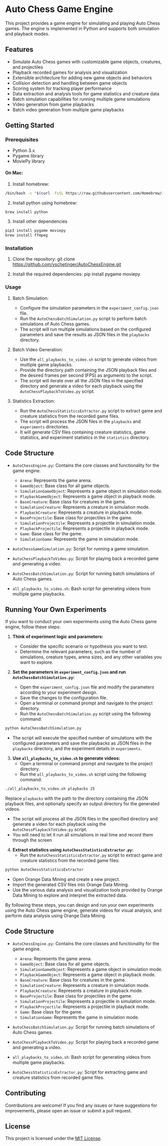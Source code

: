 # Auto Chess Game Engine

This project provides a game engine for simulating and playing Auto Chess games. The engine is implemented in Python and supports both simulation and playback modes.

## Features

- Simulate Auto Chess games with customizable game objects, creatures, and projectiles
- Playback recorded games for analysis and visualization
- Extensible architecture for adding new game objects and behaviors
- Collision detection and handling between game objects
- Scoring system for tracking player performance
- Data extraction and analysis tools for game statistics and creature data
- Batch simulation capabilities for running multiple game simulations
- Video generation from game playbacks
- Batch video generation from multiple game playbacks

## Getting Started

### Prerequisites

- Python 3.x
- Pygame library
- MoviePy library

#### On Mac:
1. Install homebrew:
```bash 
/bin/bash -c "$(curl -fsSL https://raw.githubusercontent.com/Homebrew/install/HEAD/install.sh)"
```
2. Install python using homebrew:
```bash 
brew install python
```
3. Install other dependencies
```bash 
pip3 install pygame moviepy
brew install ffmpeg
```

### Installation

1. Clone the repository:
git clone https://github.com/vschetinger/AutoChessEngine.git

2. Install the required dependencies:
pip install pygame moviepy


### Usage

1. Batch Simulation:
   - Configure the simulation parameters in the `experiment_config.json` file.
   - Run the `AutoChessBatchSimulation.py` script to perform batch simulations of Auto Chess games.
   - The script will run multiple simulations based on the configured parameters and save the results as JSON files in the `playbacks` directory.

2. Batch Video Generation:
   - Use the `all_playbacks_to_video.sh` script to generate videos from multiple game playbacks.
   - Provide the directory path containing the JSON playback files and the desired frames per second (FPS) as arguments to the script.
   - The script will iterate over all the JSON files in the specified directory and generate a video for each playback using the `AutoChessPlaybackToVideo.py` script.

3. Statistics Extraction:
   - Run the `AutoChessStatisticsExtractor.py` script to extract game and creature statistics from the recorded game files.
   - The script will process the JSON files in the `playbacks` and `experiments` directories.
   - It will generate CSV files containing creature statistics, game statistics, and experiment statistics in the `statistics` directory.


## Code Structure

- `AutoChessEngine.py`: Contains the core classes and functionality for the game engine.
  - `Arena`: Represents the game arena.
  - `GameObject`: Base class for all game objects.
  - `SimulationGameObject`: Represents a game object in simulation mode.
  - `PlaybackGameObject`: Represents a game object in playback mode.
  - `BaseCreature`: Base class for creatures in the game.
  - `SimulationCreature`: Represents a creature in simulation mode.
  - `PlaybackCreature`: Represents a creature in playback mode.
  - `BaseProjectile`: Base class for projectiles in the game.
  - `SimulationProjectile`: Represents a projectile in simulation mode.
  - `PlaybackProjectile`: Represents a projectile in playback mode.
  - `Game`: Base class for the game.
  - `SimulationGame`: Represents the game in simulation mode.

- `AutoChessGameSimulation.py`: Script for running a game simulation.
- `AutoChessPlaybackToVideo.py`: Script for playing back a recorded game and generating a video.
- `AutoChessBatchSimulation.py`: Script for running batch simulations of Auto Chess games.
- `all_playbacks_to_video.sh`: Bash script for generating videos from multiple game playbacks.

## Running Your Own Experiments


If you want to conduct your own experiments using the Auto Chess game engine, follow these steps:

1. **Think of experiment logic and parameters:**
   - Consider the specific scenario or hypothesis you want to test.
   - Determine the relevant parameters, such as the number of simulations, creature types, arena sizes, and any other variables you want to explore.

2. **Set the parameters in `experiment_config.json` and run `AutoChessBatchSimulation.py`:**
   - Open the `experiment_config.json` file and modify the parameters according to your experiment design.
   - Save the changes to the configuration file.
   - Open a terminal or command prompt and navigate to the project directory.
   - Run the `AutoChessBatchSimulation.py` script using the following command:
```bash 
python AutoChessBatchSimulation.py
```

   - The script will execute the specified number of simulations with the configured parameters and save the playbacks as JSON files in the `playbacks` directory, and the experiment details in `experiments`.

3. **Use `all_playbacks_to_video.sh` to generate videos:**
   - Open a terminal or command prompt and navigate to the project directory.
   - Run the `all_playbacks_to_video.sh` script using the following command:
```bash
./all_playbacks_to_video.sh playbacks 25
```
Replace `playbacks` with the path to the directory containing the JSON playback files, and optionally specify an output directory for the generated videos.
   - The script will process all the JSON files in the specified directory and generate a video for each playback using the `AutoChessPlaybackToVideo.py` script.
   - You will need to let it run all simulations in real time and record them through the screen

4. **Extract statistics using `AutoChessStatisticsExtractor.py`:**
   - Run the `AutoChessStatisticsExtractor.py` script to extract game and creature statistics from the recorded game files:
```bash 
python AutoChessStatisticsExtractor
```
   - Open Orange Data Mining and create a new project.
   - Import the generated CSV files into Orange Data Mining.
   - Use the various data analysis and visualization tools provided by Orange Data Mining to explore and interpret the extracted data.

By following these steps, you can design and run your own experiments using the Auto Chess game engine, generate videos for visual analysis, and perform data analysis using Orange Data Mining.

## Code Structure

- `AutoChessEngine.py`: Contains the core classes and functionality for the game engine.
  - `Arena`: Represents the game arena.
  - `GameObject`: Base class for all game objects.
  - `SimulationGameObject`: Represents a game object in simulation mode.
  - `PlaybackGameObject`: Represents a game object in playback mode.
  - `BaseCreature`: Base class for creatures in the game.
  - `SimulationCreature`: Represents a creature in simulation mode.
  - `PlaybackCreature`: Represents a creature in playback mode.
  - `BaseProjectile`: Base class for projectiles in the game.
  - `SimulationProjectile`: Represents a projectile in simulation mode.
  - `PlaybackProjectile`: Represents a projectile in playback mode.
  - `Game`: Base class for the game.
  - `SimulationGame`: Represents the game in simulation mode.

- `AutoChessBatchSimulation.py`: Script for running batch simulations of Auto Chess games.
- `AutoChessPlaybackToVideo.py`: Script for playing back a recorded game and generating a video.
- `all_playbacks_to_video.sh`: Bash script for generating videos from multiple game playbacks.
- `AutoChessStatisticsExtractor.py`: Script for extracting game and creature statistics from recorded game files.


## Contributing

Contributions are welcome! If you find any issues or have suggestions for improvements, please open an issue or submit a pull request.

## License

This project is licensed under the [MIT License](LICENSE).
